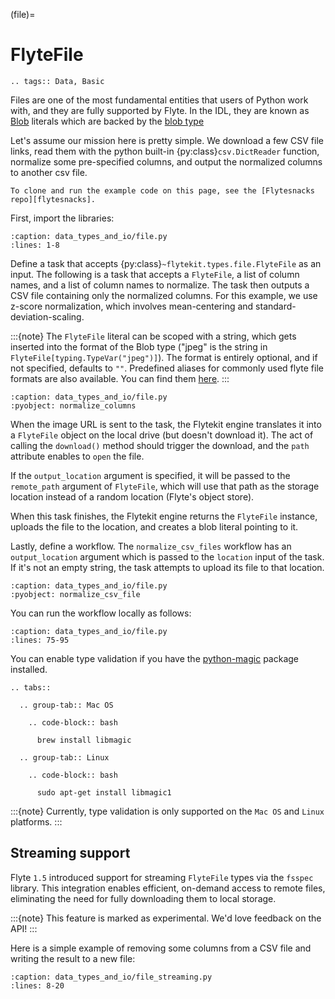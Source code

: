 (file)=

# FlyteFile

```{eval-rst}
.. tags:: Data, Basic
```

Files are one of the most fundamental entities that users of Python work with,
and they are fully supported by Flyte. In the IDL, they are known as
[Blob](https://github.com/flyteorg/flyte/blob/master/flyteidl/protos/flyteidl/core/literals.proto#L33)
literals which are backed by the
[blob type](https://github.com/flyteorg/flyte/blob/master/flyteidl/protos/flyteidl/core/types.proto#L73)

Let's assume our mission here is pretty simple. We download a few CSV file
links, read them with the python built-in {py:class}`csv.DictReader` function,
normalize some pre-specified columns, and output the normalized columns to
another csv file.

```{note}
To clone and run the example code on this page, see the [Flytesnacks repo][flytesnacks].
```

First, import the libraries:

```{rli} https://raw.githubusercontent.com/flyteorg/flytesnacks/69dbe4840031a85d79d9ded25f80397c6834752d/examples/data_types_and_io/data_types_and_io/file.py
:caption: data_types_and_io/file.py
:lines: 1-8
```

Define a task that accepts {py:class}`~flytekit.types.file.FlyteFile` as an input.
The following is a task that accepts a `FlyteFile`, a list of column names,
and a list of column names to normalize. The task then outputs a CSV file
containing only the normalized columns. For this example, we use z-score normalization,
which involves mean-centering and standard-deviation-scaling.

:::{note}
The `FlyteFile` literal can be scoped with a string, which gets inserted
into the format of the Blob type ("jpeg" is the string in
`FlyteFile[typing.TypeVar("jpeg")]`). The format is entirely optional,
and if not specified, defaults to `""`.
Predefined aliases for commonly used flyte file formats are also available.
You can find them [here](https://github.com/flyteorg/flytekit/blob/master/flytekit/types/file/__init__.py).
:::

```{rli} https://raw.githubusercontent.com/flyteorg/flytesnacks/69dbe4840031a85d79d9ded25f80397c6834752d/examples/data_types_and_io/data_types_and_io/file.py
:caption: data_types_and_io/file.py
:pyobject: normalize_columns
```

When the image URL is sent to the task, the Flytekit engine translates it into a `FlyteFile` object on the local drive (but doesn't download it). The act of calling the `download()` method should trigger the download, and the `path` attribute enables to `open` the file.

If the `output_location` argument is specified, it will be passed to the `remote_path` argument of `FlyteFile`, which will use that path as the storage location instead of a random location (Flyte's object store).

When this task finishes, the Flytekit engine returns the `FlyteFile` instance, uploads the file to the location, and creates a blob literal pointing to it.

Lastly, define a workflow. The `normalize_csv_files` workflow has an `output_location` argument which is passed to the `location` input of the task. If it's not an empty string, the task attempts to upload its file to that location.

```{rli} https://raw.githubusercontent.com/flyteorg/flytesnacks/0ec8388759d34566a0ffc0c3c2d7443fd4a3a46f/examples/data_types_and_io/data_types_and_io/file.py
:caption: data_types_and_io/file.py
:pyobject: normalize_csv_file
```

You can run the workflow locally as follows:

```{rli} https://raw.githubusercontent.com/flyteorg/flytesnacks/0ec8388759d34566a0ffc0c3c2d7443fd4a3a46f/examples/data_types_and_io/data_types_and_io/file.py
:caption: data_types_and_io/file.py
:lines: 75-95
```

You can enable type validation if you have the [python-magic](https://pypi.org/project/python-magic/) package installed.

```{eval-rst}
.. tabs::

  .. group-tab:: Mac OS

    .. code-block:: bash

      brew install libmagic

  .. group-tab:: Linux

    .. code-block:: bash

      sudo apt-get install libmagic1
```

:::{note}
Currently, type validation is only supported on the `Mac OS` and `Linux` platforms.
:::

## Streaming support

Flyte `1.5` introduced support for streaming `FlyteFile` types via the `fsspec` library. 
This integration enables efficient, on-demand access to remote files, eliminating the need for fully downloading them to local storage.

:::{note}
This feature is marked as experimental. We'd love feedback on the API!
:::

Here is a simple example of removing some columns from a CSV file and writing the result to a new file:

```{rli} https://raw.githubusercontent.com/flyteorg/flytesnacks/ddce0448141ea6d2cb148df52bf408874adb15ad/examples/data_types_and_io/data_types_and_io/file_streaming.py 
:caption: data_types_and_io/file_streaming.py
:lines: 8-20
```

[flytesnacks]: https://github.com/flyteorg/flytesnacks/tree/master/examples/data_types_and_io/
